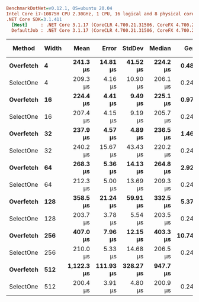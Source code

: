 ``` ini

BenchmarkDotNet=v0.12.1, OS=ubuntu 20.04
Intel Core i7-10875H CPU 2.30GHz, 1 CPU, 16 logical and 8 physical cores
.NET Core SDK=3.1.411
  [Host]     : .NET Core 3.1.17 (CoreCLR 4.700.21.31506, CoreFX 4.700.21.31502), X64 RyuJIT
  DefaultJob : .NET Core 3.1.17 (CoreCLR 4.700.21.31506, CoreFX 4.700.21.31502), X64 RyuJIT


```
|    Method | Width |       Mean |     Error |    StdDev |   Median |   Gen 0 |  Gen 1 | Gen 2 | Allocated |
|---------- |------ |-----------:|----------:|----------:|---------:|--------:|-------:|------:|----------:|
| **Overfetch** |     **4** |   **241.3 μs** |  **14.81 μs** |  **41.52 μs** | **224.2 μs** |  **0.4883** |      **-** |     **-** |   **5.34 KB** |
| SelectOne |     4 |   209.3 μs |   4.16 μs |  10.90 μs | 206.1 μs |  0.2441 |      - |     - |    3.5 KB |
| **Overfetch** |    **16** |   **224.4 μs** |   **4.41 μs** |   **9.49 μs** | **225.1 μs** |  **0.9766** |      **-** |     **-** |   **9.42 KB** |
| SelectOne |    16 |   207.4 μs |   4.15 μs |   9.19 μs | 205.7 μs |  0.2441 |      - |     - |    3.5 KB |
| **Overfetch** |    **32** |   **237.9 μs** |   **4.57 μs** |   **4.89 μs** | **236.5 μs** |  **1.4648** |      **-** |     **-** |  **14.65 KB** |
| SelectOne |    32 |   240.2 μs |  15.67 μs |  43.43 μs | 220.2 μs |  0.2441 |      - |     - |    3.5 KB |
| **Overfetch** |    **64** |   **268.3 μs** |   **5.36 μs** |  **14.13 μs** | **264.8 μs** |  **2.9297** |      **-** |     **-** |   **25.1 KB** |
| SelectOne |    64 |   212.3 μs |   5.00 μs |  13.69 μs | 209.3 μs |  0.2441 |      - |     - |    3.5 KB |
| **Overfetch** |   **128** |   **358.5 μs** |  **21.24 μs** |  **59.91 μs** | **332.5 μs** |  **5.3711** | **0.4883** |     **-** |  **46.27 KB** |
| SelectOne |   128 |   203.7 μs |   3.78 μs |   5.54 μs | 203.5 μs |  0.2441 |      - |     - |    3.5 KB |
| **Overfetch** |   **256** |   **407.0 μs** |   **7.96 μs** |  **12.15 μs** | **403.3 μs** | **10.7422** | **2.4414** |     **-** |  **89.78 KB** |
| SelectOne |   256 |   210.0 μs |   5.33 μs |  14.68 μs | 206.5 μs |  0.2441 |      - |     - |    3.5 KB |
| **Overfetch** |   **512** | **1,122.3 μs** | **111.93 μs** | **328.27 μs** | **947.7 μs** |       **-** |      **-** |     **-** | **176.58 KB** |
| SelectOne |   512 |   200.4 μs |   3.91 μs |   4.80 μs | 200.9 μs |  0.2441 |      - |     - |    3.5 KB |
